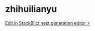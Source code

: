 # zhihuilianyu

[Edit in StackBlitz next generation editor ⚡️](https://stackblitz.com/~/github.com/coldlian86/zhihuilianyu)